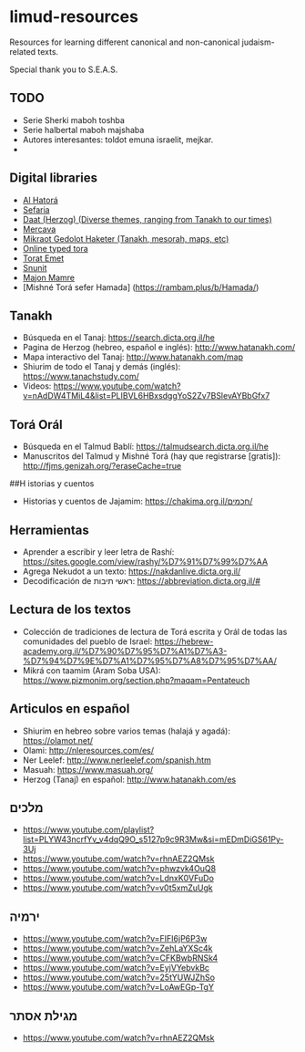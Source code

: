 # limud-resources
Resources for learning different canonical and non-canonical judaism-related texts.

Special thank you to S.E.A.S.

## TODO
- Serie Sherki maboh toshba
- Serie halbertal maboh majshaba
- Autores interesantes: toldot emuna israelit, mejkar.
- 
## Digital libraries
- [Al Hatorá](https://library.alhatorah.org/)
- [Sefaria](https://www.sefaria.org.il/texts)
- [Daat (Herzog) (Diverse themes, ranging from Tanakh to our times)](https://www.daat.ac.il/he-il)
- [Mercava](https://www.themercava.com/app/books/source/1147096)
- [Mikraot Gedolot Haketer (Tanakh, mesorah, maps, etc)](https://www.mgketer.org/)
- [Online typed tora](https://library.dicta.org.il/)
- [Torat Emet](http://www.toratemetfreeware.com/online/a_root.html)
- [Snunit](https://kodesh.snunit.k12.il/i/tr/t0101.htm)
- [Majon Mamre](https://mechon-mamre.org/indexhe.htm)
- [Mishné Torá sefer Hamada] (https://rambam.plus/b/Hamada/)

## Tanakh
- Búsqueda en el Tanaj: https://search.dicta.org.il/he
- Pagina de Herzog (hebreo, español e inglés): http://www.hatanakh.com/
- Mapa interactivo del Tanaj: http://www.hatanakh.com/map
- Shiurim de todo el Tanaj y demás (inglés): https://www.tanachstudy.com/
- Videos: https://www.youtube.com/watch?v=nAdDW4TMiL4&list=PLIBVL6HBxsdggYoS2Zv7BSlevAYBbGfx7

## Torá Orál
- Búsqueda en el Talmud Bablí: https://talmudsearch.dicta.org.il/he
- Manuscritos del Talmud y Mishné Torá (hay que registrarse [gratis]): http://fjms.genizah.org/?eraseCache=true

##H istorias y cuentos
- Historias y cuentos de Jajamim: https://chakima.org.il/חכמים/

## Herramientas
- Aprender a escribir y leer letra de Rashí: https://sites.google.com/view/rashy/%D7%91%D7%99%D7%AA
- Agrega Nekudot a un texto: https://nakdanlive.dicta.org.il/
- Decodificación de ראשי תיבות: https://abbreviation.dicta.org.il/#

## Lectura de los textos 
- Colección de tradiciones de lectura de Torá escrita y Orál de todas las comunidades del pueblo de Israel: https://hebrew-academy.org.il/%D7%90%D7%95%D7%A1%D7%A3-%D7%94%D7%9E%D7%A1%D7%95%D7%A8%D7%95%D7%AA/
- Mikrá con taamim (Aram Soba USA): https://www.pizmonim.org/section.php?maqam=Pentateuch

## Articulos en español
- Shiurim en hebreo sobre varios temas (halajá y agadá): https://olamot.net/
- Olami: http://nleresources.com/es/
- Ner Leelef: http://www.nerleelef.com/spanish.htm
- Masuah: https://www.masuah.org/
- Herzog (Tanaj) en español: http://www.hatanakh.com/es

## מלכים
- https://www.youtube.com/playlist?list=PLYW43ncrfYv_v4dqQ9O_s5127p9c9R3Mw&si=mEDmDiGS61Py-3Uj
- https://www.youtube.com/watch?v=rhnAEZ2QMsk
- https://www.youtube.com/watch?v=phwzvk4OuQ8
- https://www.youtube.com/watch?v=LdnxK0VFuDo
- https://www.youtube.com/watch?v=v0t5xmZuUgk

## ירמיה


- https://www.youtube.com/watch?v=FIFI6jP6P3w
- https://www.youtube.com/watch?v=ZehLaYXSc4k
- https://www.youtube.com/watch?v=CFKBwbRNSk4
- https://www.youtube.com/watch?v=EyjVYebvkBc
- https://www.youtube.com/watch?v=25tYUWJZhSo
- https://www.youtube.com/watch?v=LoAwEGp-TgY



## מגילת אסתר
- https://www.youtube.com/watch?v=rhnAEZ2QMsk
